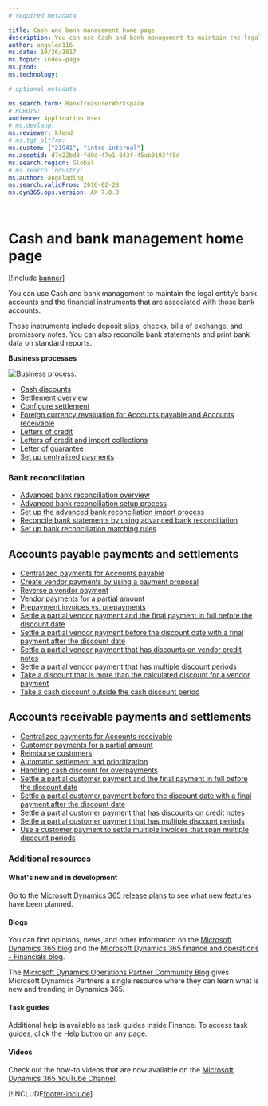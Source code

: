 ```yaml
---
# required metadata

title: Cash and bank management home page
description: You can use Cash and bank management to maintain the legal entity’s bank accounts and the financial instruments that are associated with those bank accounts. 
author: angelad116
ms.date: 10/26/2017
ms.topic: index-page
ms.prod: 
ms.technology: 

# optional metadata

ms.search.form: BankTreasurerWorkspace
# ROBOTS: 
audience: Application User
# ms.devlang: 
ms.reviewer: kfend
# ms.tgt_pltfrm: 
ms.custom: ["21941", "intro-internal"]
ms.assetid: d7e22bd8-fd0d-47e1-843f-45ab0193ff8d
ms.search.region: Global
# ms.search.industry: 
ms.author: angelading
ms.search.validFrom: 2016-02-28
ms.dyn365.ops.version: AX 7.0.0

---
```


# Cash and bank management home page

[!include [banner](../includes/banner.md)]

You can use Cash and bank management to maintain the legal entity’s bank accounts and the financial instruments that are associated 
with those bank accounts. 

These instruments include deposit slips, checks, bills of exchange, and promissory notes. You can also reconcile bank statements and 
print bank data on standard reports.

**Business processes**

[![Business process.](./media/Cash-process.PNG)](./media/Cash-process.PNG)

-   [Cash discounts](cash-discounts.md)
-   [Settlement overview](settlement-overview.md)
-   [Configure settlement](configure-settlement.md)
-   [Foreign currency revaluation for Accounts payable and Accounts receivable](foreign-currency-revaluation-accounts-payable-accounts-receivable.md)
-   [Letters of credit](letters-of-credit.md)
-   [Letters of credit and import collections](letters-of-credit-import-collections.md)
-   [Letter of guarantee](letters-of-guarantee.md)
-   [Set up centralized payments](set-up-centralized-payments.md)

### Bank reconciliation

-   [Advanced bank reconciliation overview](advanced-bank-reconciliation-overview.md)
-   [Advanced bank reconciliation setup process](configure-advanced-bank-reconciliation.md)
-   [Set up the advanced bank reconciliation import process](set-up-advanced-bank-reconciliation-import-process.md)
-   [Reconcile bank statements by using advanced bank reconciliation](reconcile-bank-statements-advanced-bank-reconciliation.md)
-   [Set up bank reconciliation matching rules](set-up-bank-reconciliation-matching-rules.md)


## Accounts payable payments and settlements
-   [Centralized payments for Accounts payable](../accounts-payable/centralized-payments-accounts-payable.md)
-   [Create vendor payments by using a payment proposal](../accounts-payable/create-vendor-payments-payment-proposal.md)
-   [Reverse a vendor payment](../accounts-payable/reverse-vendor-payment.md)
-   [Vendor payments for a partial amount](../accounts-payable/vendor-payments-partial-amount.md)
-   [Prepayment invoices vs. prepayments](../accounts-payable/prepayments-invoices-vs-prepayments.md)
-   [Settle a partial vendor payment and the final payment in full before the discount date](../accounts-payable/settle-partial-vendor-payment-or-final-payment-before-discount.md)
-   [Settle a partial vendor payment before the discount date with a final payment after the discount date](../accounts-payable/settle-partial-vendor-payment-before-discount-or-final-payment-after.md)
-   [Settle a partial vendor payment that has discounts on vendor credit notes](../accounts-payable/settle-partial-vendor-payment-discounts-vendor-credit-notes.md)
-   [Settle a partial vendor payment that has multiple discount periods](../accounts-payable/settle-partial-vendor-payment-multiple-discount-periods.md)
-   [Take a discount that is more than the calculated discount for a vendor payment](../accounts-payable/take-discount-more-calculated-discount-vendor-payment.md)
-   [Take a cash discount outside the cash discount period](../accounts-payable/take-cash-discount-outside-cash-discount-timeframe.md)

## Accounts receivable payments and settlements
-   [Centralized payments for Accounts receivable](../accounts-receivable/centralized-payments-accounts-receivable.md)
-   [Customer payments for a partial amount](../accounts-receivable/customer-payments-partial-amount.md)
-   [Reimburse customers](../accounts-receivable/reimburse-customers.md)
-   [Automatic settlement and prioritization](../accounts-receivable/automatic-settlement-prioritization.md)
-   [Handling cash discount for overpayments](../cash-bank-management/cash-discount-handling-overpayments.md)
-   [Settle a partial customer payment and the final payment in full before the discount date](../accounts-payable/settle-partial-customer-payment-or-final-payment-before-discount.md)
-   [Settle a partial customer payment before the discount date with a final payment after the discount date](../accounts-receivable/settle-partial-customer-payment-before-discount-or-final-payment-after.md)
-   [Settle a partial customer payment that has discounts on credit notes](../accounts-receivable/settle-partial-customer-payment-discounts-credit-notes.md)
-   [Settle a partial customer payment that has multiple discount periods](../accounts-receivable/settle-partial-customer-payment-multiple-discount-periods.md)
-   [Use a customer payment to settle multiple invoices that span multiple discount periods](../accounts-receivable/customer-payment-settle-multiple-invoices-multiple-discount-periods.md)



### Additional resources

#### What's new and in development

Go to the [Microsoft Dynamics 365 release plans](/dynamics365/release-plans/) to see what new features have been planned. 

#### Blogs

You can find opinions, news, and other information on the [Microsoft Dynamics 365 blog](https://community.dynamics.com/b/msftdynamicsblog?c=Enterprise) and the [Microsoft Dynamics 365 finance and operations - Financials blog](https://community.dynamics.com/365/financeandoperations/b/financials).

The [Microsoft Dynamics Operations Partner Community Blog](https://community.dynamics.com/partner/b/operationspartnercommunityblog) gives Microsoft Dynamics Partners a single resource where they can learn what is new and trending in Dynamics 365.

#### Task guides
Additional help is available as task guides inside Finance. To access task guides, click the Help button on any page.

#### Videos

Check out the how-to videos that are now available on the [Microsoft Dynamics 365 YouTube Channel](https://www.youtube.com/channel/UCJGCg4rB3QSs8y_1FquelBQ).


[!INCLUDE[footer-include](../../includes/footer-banner.md)]

